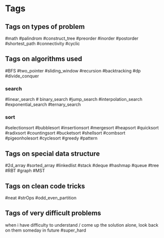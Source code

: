 # Tags

## Tags on types of problem
#math
#palindrom
#construct_tree
#preorder
#inorder
#postorder
#shortest_path 
#connectivity 
#cyclic

## Tags on algorithms used
#BFS
#two_pointer
#sliding_window
#recursion
#backtracking
#dp
#divide_conquer
### search 
#linear_search # binary_search #jump_search #interpolation_search #exponential_search #ternary_search
### sort 
#selectionsort #bubblesort #insertionsort #mergesort #heapsort #quicksort #radixsort #countingsort #bucketsort #shellsort #combsort #pigeonholesort #cyclesort 
#greedy
#pattern


## Tags on special data structure
#2d_array 
#sorted_array
#linkedlist
#stack
#deque
#hashmap
#queue
#tree #RBT
#graph #MST 


## Tags on clean code tricks
#neat 
#strOps
#odd_even_partition

## Tags of very difficult problems
when i have difficulty to understand / come up the solution alone, look back on them someday in future
#super_hard